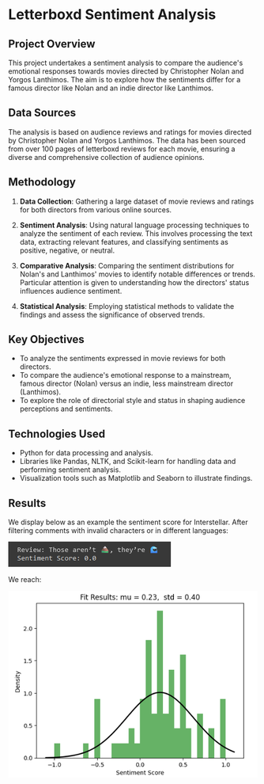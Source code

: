 # Letterboxd Sentiment Analysis

## Project Overview

This project undertakes a sentiment analysis to compare the audience's emotional responses towards movies directed by Christopher Nolan and Yorgos Lanthimos. The aim is to explore how the sentiments differ for a famous director like Nolan and an indie director like Lanthimos.
## Data Sources

The analysis is based on audience reviews and ratings for movies directed by Christopher Nolan and Yorgos Lanthimos. The data has been sourced from over 100 pages of letterboxd reviews for each movie, ensuring a diverse and comprehensive collection of audience opinions.

## Methodology

1. **Data Collection**: Gathering a large dataset of movie reviews and ratings for both directors from various online sources.

2. **Sentiment Analysis**: Using natural language processing techniques to analyze the sentiment of each review. This involves processing the text data, extracting relevant features, and classifying sentiments as positive, negative, or neutral.

3. **Comparative Analysis**: Comparing the sentiment distributions for Nolan's and Lanthimos' movies to identify notable differences or trends. Particular attention is given to understanding how the directors' status influences audience sentiment.

4. **Statistical Analysis**: Employing statistical methods to validate the findings and assess the significance of observed trends.

## Key Objectives

- To analyze the sentiments expressed in movie reviews for both directors.
- To compare the audience's emotional response to a mainstream, famous director (Nolan) versus an indie, less mainstream director (Lanthimos).
- To explore the role of directorial style and status in shaping audience perceptions and sentiments.

## Technologies Used

- Python for data processing and analysis.
- Libraries like Pandas, NLTK, and Scikit-learn for handling data and performing sentiment analysis.
- Visualization tools such as Matplotlib and Seaborn to illustrate findings.

## Results

We display below as an example the sentiment score for Interstellar. After filtering comments with invalid characters or in different languages:

![Christopher Nolan Comments](https://raw.githubusercontent.com/thatguysilva/LetterboxdSentiment/main/nolan-comment.png)

We reach:

![Christopher Nolan Score](https://raw.githubusercontent.com/thatguysilva/LetterboxdSentiment/main/nolan-score.png)

